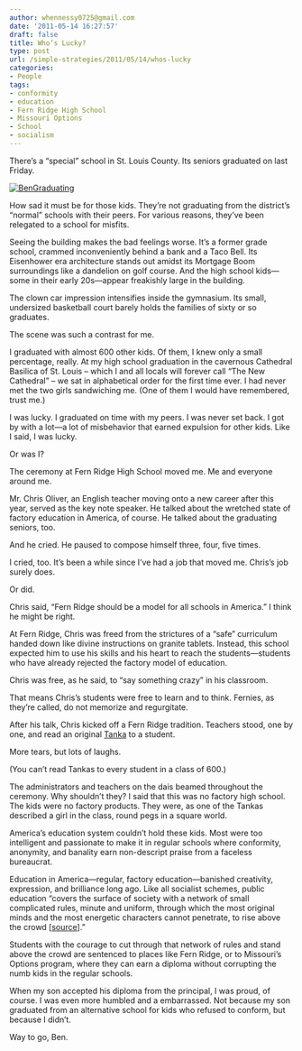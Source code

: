 ```yaml
---
author: whennessy0725@gmail.com
date: '2011-05-14 16:27:57'
draft: false
title: Who’s Lucky?
type: post
url: /simple-strategies/2011/05/14/whos-lucky
categories:
- People
tags:
- conformity
- education
- Fern Ridge High School
- Missouri Options
- School
- socialism
---
```


There’s a “special” school in St. Louis County. Its seniors graduated on last Friday.




[![BenGraduating](http://static1.squarespace.com/static/56c87f52356fb0ec8c23c9b7/t/56d090fed9fd567b5dd39b06/1456509182523/BenGraduating_thumb.jpg)
](http://static1.squarespace.com/static/56c87f52356fb0ec8c23c9b7/t/56d090fed9fd567b5dd39b04/1456509182436/BenGraduating.jpg)




How sad it must be for those kids. They’re not graduating from the district’s “normal” schools with their peers. For various reasons, they’ve been relegated to a school for misfits. 




Seeing the building makes the bad feelings worse. It’s a former grade school, crammed inconveniently behind a bank and a Taco Bell. Its Eisenhower era architecture stands out amidst its Mortgage Boom surroundings like a dandelion on golf course. And the high school kids—some in their early 20s—appear freakishly large in the building. 




The clown car impression intensifies inside the gymnasium. Its small, undersized basketball court barely holds the families of sixty or so graduates. 




The scene was such a contrast for me. 




I graduated with almost 600 other kids. Of them, I knew only a small percentage, really. At my high school graduation in the cavernous Cathedral Basilica of St. Louis – which I and all locals will forever call “The New Cathedral” – we sat in alphabetical order for the first time ever. I had never met the two girls sandwiching me. (One of them I would have remembered, trust me.)




I was lucky. I graduated on time with my peers. I was never set back. I got by with a lot—a lot of misbehavior that earned expulsion for other kids. Like I said, I was lucky. 




Or was I?




The ceremony at Fern Ridge High School moved me. Me and everyone around me. 




Mr. Chris Oliver, an English teacher moving onto a new career after this year, served as the key note speaker. He talked about the wretched state of factory education in America, of course. He talked about the graduating seniors, too.




And he cried. He paused to compose himself three, four, five times. 




I cried, too. It’s been a while since I’ve had a job that moved me. Chris’s job surely does. 




Or did.




Chris said, “Fern Ridge should be a model for all schools in America.” I think he might be right. 




At Fern Ridge, Chris was freed from the strictures of a “safe” curriculum handed down like divine instructions on granite tablets. Instead, this school expected him to use his skills and his heart to reach the students—students who have already rejected the factory model of education.




Chris was free, as he said, to “say something crazy” in his classroom. 




That means Chris’s students were free to learn and to think. Fernies, as they’re called, do not memorize and regurgitate.




After his talk, Chris kicked off a Fern Ridge tradition. Teachers stood, one by one, and read an original [Tanka](http://en.wikipedia.org/wiki/Waka_(poetry)#Tanka) to a student. 




More tears, but lots of laughs.




(You can’t read Tankas to every student in a class of 600.)




The administrators and teachers on the dais beamed throughout the ceremony. Why shouldn’t they? I said that this was no factory high school. The kids were no factory products. They were, as one of the Tankas described a girl in the class, round pegs in a square world. 




America’s education system couldn’t hold these kids. Most were too intelligent and passionate to make it in regular schools where conformity, anonymity, and banality earn non-descript praise from a faceless bureaucrat. 




Education in America—regular, factory education—banished creativity, expression, and brilliance long ago. Like all socialist schemes, public education “covers the surface of society with a network of small complicated rules, minute and uniform, through which the most original minds and the most energetic characters cannot penetrate, to rise above the crowd [[source](http://xroads.virginia.edu/~HYPER/DETOC/ch4_06.htm)].”




Students with the courage to cut through that network of rules and stand above the crowd are sentenced to places like Fern Ridge, or to Missouri’s Options program, where they can earn a diploma without corrupting the numb kids in the regular schools.




When my son accepted his diploma from the principal, I was proud, of course. I was even more humbled and a embarrassed. Not because my son graduated from an alternative school for kids who refused to conform, but because I didn’t.




Way to go, Ben.
